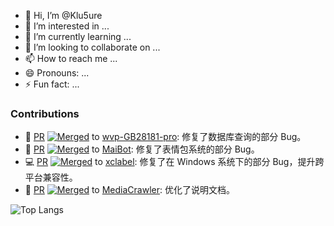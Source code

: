 - 👋 Hi, I’m @Klu5ure
- 👀 I’m interested in ...
- 🌱 I’m currently learning ...
- 💞️ I’m looking to collaborate on ...
- 📫 How to reach me ...
- 😄 Pronouns: ...
- ⚡ Fun fact: ...


### Contributions
- 🐞 [PR](https://github.com/648540858/wvp-GB28181-pro/commits?author=Klu5ure) [![Merged](https://img.shields.io/badge/status-merged-brightgreen)](https://github.com/648540858/wvp-GB28181-pro/commits?author=Klu5ure) to [wvp-GB28181-pro](https://github.com/648540858/wvp-GB28181-pro): 修复了数据库查询的部分 Bug。
- 🐞 [PR](https://github.com/MaiM-with-u/MaiBot/commits?author=Klu5ure) [![Merged](https://img.shields.io/badge/status-merged-brightgreen)](https://github.com/MaiM-with-u/MaiBot/commits?author=Klu5ure) to [MaiBot](https://github.com/MaiM-with-u/MaiBot): 修复了表情包系统的部分 Bug。
- 💻 [PR](https://github.com/beixiaocai/xclabel/commits?author=Klu5ure) [![Merged](https://img.shields.io/badge/status-merged-brightgreen)](https://github.com/beixiaocai/xclabel/commits?author=Klu5ure) to [xclabel](https://github.com/beixiaocai/xclabel): 修复了在 Windows 系统下的部分 Bug，提升跨平台兼容性。
- 📄 [PR](https://github.com/NanmiCoder/MediaCrawler/commits?author=Klu5ure) [![Merged](https://img.shields.io/badge/status-merged-brightgreen)](https://github.com/NanmiCoder/MediaCrawler/commits?author=Klu5ure) to [MediaCrawler](https://github.com/NanmiCoder/MediaCrawler): 优化了说明文档。


![Top Langs](https://github-readme-stats.vercel.app/api/top-langs/?username=Klu5ure)





<!---
Klu5ure/Klu5ure is a ✨ special ✨ repository because its `README.md` (this file) appears on your GitHub profile.
You can click the Preview link to take a look at your changes.

![](https://github-readme-stats.vercel.app/api?username=Klu5ure&show_icons=true&theme=transparent&hide=stars&count_private=true)
--->
